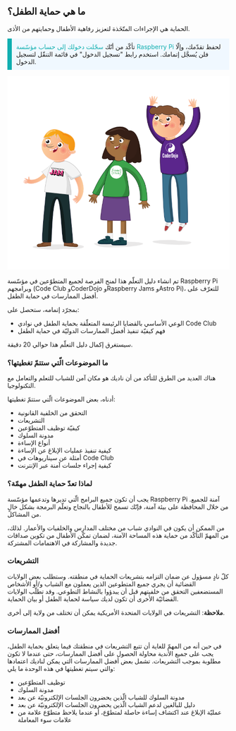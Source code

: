 ## ما هي حماية الطفل؟

الحماية هي الإجراءات المتّخَذة لتعزيز رفاهية الأطفال وحمايتهم من الأذى.

<p style="border-left: solid; border-width:10px; border-color: #0faeb0; background-color: aliceblue; padding: 10px;">
تأكّد من أنّك <span style="color: #0faeb0">سجّلت دخولك إلى حساب مؤسّسة Raspberry Pi</span> لحفظ تقدّمك، وإلّا فلن يُسجَّل إتمامك. استخدم رابط "تسجيل الدخول" في قائمة التنقّل لتسجيل الدخول.
</p>

![ثلاثة شباب واقفين.](images/3-RPF-Kids.png)

تم انشاء دليل التعلّم هذا لمنح الفرصة لجميع المتطوّعين في مؤسّسة Raspberry Pi وبرامجهم (Code Club وCoderDojo وRaspberry Jams وAstro Pi)، للتعرّف على أفضل الممارسات في حماية الطفل.

بمجرّد إتمامه، ستحصل على:

* الوعي الأساسي بالقضايا الرئيسة المتعلّقة بحماية الطفل في نوادي Code Club
* فهم كيفيّة تنفيذ أفضل الممارسات الدوليّة في حماية الطفل

سيستغرق إكمال دليل التعلّم هذا حوالي 20 دقيقة.

### ما الموضوعات الّتي ستتمّ تغطيتها؟

هناك العديد من الطرق للتأكد من أن ناديك هو مكان آمن للشباب للتعلم والتعامل مع التكنولوجيا.

أدناه، بعض الموضوعات الّتي ستتمّ تغطيتها:

* التحقق من الخلفية القانونية
* التشريعات
* كيفيّة توظيف المتطوّعين
* مدونة السلوك
* أنواع الإساءة
* كيفية تنفيذ عمليات الإبلاغ عن الإساءة
* أمثلة عن سيناريوهات في Code Club
* كيفية إجراء جلسات آمنة عبر الإنترنت

### لماذا تعدّ حماية الطفل مهمّة؟

يجب أن تكون جميع البرامج الّتي تديرها وتدعمها مؤسّسة Raspberry Pi آمنة للجميع. من خلال المحافظة على بيئة آمنة، فإنّك تسمح للأطفال بالنجاح وتعلّم البرمجة بشكل خالٍ من المشاكل.

من الممكن أن يكون في النوادي شباب من مختلف المدارس والخلفيات والأعمار. لذلك، من المهمّ التأكّد من حماية هذه المساحة الآمنة، لضمان تمكّن الأطفال من تكوين صداقات جديدة والمشاركة في الاهتمامات المشتركة.

### التشريعات

كلّ نادٍ مسؤول عن ضمان التزامه بتشريعات الحماية في منطقته. وستطلب بعض الولايات القضائية أن يجري جميع المتطوعين الذين يعملون مع الشباب و/أو الأشخاص المستضعفين التحقق من خلفيتهم قبل أن يبدؤوا بالنشاط التطوعي. وقد تطلّب الولايات القضائيّة الأخرى أن تكون لديك سياسة لحماية الطفل أو بيان الحماية.

**ملاحظة**: التشريعات في الولايات المتحدة الأمريكية يمكن أن تختلف من ولاية إلى أخرى.

### أفضل الممارسات

في حين أنه من المهمّ للغاية أن تتبع التشريعات في منطقتك فيما يتعلق بحماية الطفل، يجب على جميع الأندية محاولة الحصول على أفضل الممارسات، حتى عندما لا تكون مطلوبة بموجب التشريعات. تشمل بعض أفضل الممارسات التي يمكن لناديك اعتمادها والتي سيتم تغطيتها في هذه الوحدة ما يلي:

* توظيف المتطوّعين
* مدونة السلوك
* مدونة السلوك للشباب الّذين يحضرون الجلسات الإلكترونيّة عن بعد
* دليل للبالغين لدعم الشباب الّذين يحضرون الجلسات الإلكترونيّة عن بعد
* عمليّة الإبلاغ عند اكتشاف إساءة حاصلة لمتطوّع، أو عندما يلاحظ متطوّع علامة من علامات سوء المعاملة
